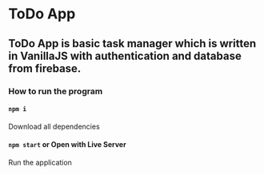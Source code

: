 # ToDo App

## ToDo App is basic task manager which is written in VanillaJS with authentication and database from firebase.

### How to run the program

#### `npm i`

Download all dependencies

#### `npm start` or Open with Live Server

Run the application